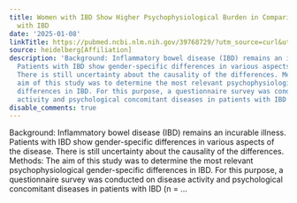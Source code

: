 ```yaml
---
title: Women with IBD Show Higher Psychophysiological Burden in Comparison to Men
  with IBD
date: '2025-01-08'
linkTitle: https://pubmed.ncbi.nlm.nih.gov/39768729/?utm_source=curl&utm_medium=rss&utm_campaign=pubmed-2&utm_content=1FakS-2QOkCT8HsMOQP1bCRQ4YzyumYOmxmF0moLsQ3dFB1E9V&fc=20220326224207&ff=20250108170848&v=2.18.0.post9+e462414
source: heidelberg[Affiliation]
description: 'Background: Inflammatory bowel disease (IBD) remains an incurable illness.
  Patients with IBD show gender-specific differences in various aspects of the disease.
  There is still uncertainty about the causality of the differences. Methods: The
  aim of this study was to determine the most relevant psychophysiological gender-specific
  differences in IBD. For this purpose, a questionnaire survey was conducted on disease
  activity and psychological concomitant diseases in patients with IBD (n = ...'
disable_comments: true
---
```

Background: Inflammatory bowel disease (IBD) remains an incurable illness. Patients with IBD show gender-specific differences in various aspects of the disease. There is still uncertainty about the causality of the differences. Methods: The aim of this study was to determine the most relevant psychophysiological gender-specific differences in IBD. For this purpose, a questionnaire survey was conducted on disease activity and psychological concomitant diseases in patients with IBD (n = ...